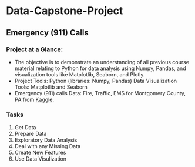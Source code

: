 # Data-Capstone-Project
## Emergency (911) Calls 

### Project at a Glance:
- The objective is to demonstrate an understanding of all previous course material relating to Python for data analysis using Numpy, Pandas, and  visualization tools like Matplotlib, Seaborn, and Plotly.  
- Project Tools: Python (libraries: Numpy, Pandas) Data Visualization Tools: Matplotlib and Seaborn 
- Emergency (911) calls Data: Fire, Traffic, EMS for Montgomery County, PA from [Kaggle](https://www.kaggle.com/datasets/mchirico/montcoalert). 

### Tasks
1. Get Data 
2. Prepare Data 
3. Exploratory Data Analysis 
4. Deal with any Missing Data 
5. Create New Features 
6. Use Data Visulization 
